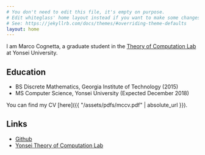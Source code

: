 ```yaml
---
# You don't need to edit this file, it's empty on purpose.
# Edit whiteglass' home layout instead if you want to make some changes.
# See: https://jekyllrb.com/docs/themes/#overriding-theme-defaults
layout: home
---
```


I am Marco Cognetta, a graduate student in the [Theory of Computation Lab](http://toc.yonsei.ac.kr) at Yonsei University.

## Education
* BS Discrete Mathematics, Georgia Institute of Technology (2015)
* MS Computer Science, Yonsei University (Expected December 2018)

You can find my CV [here]({{ "/assets/pdfs/mccv.pdf" | absolute_url }}).

## Links
* [Github](http://github.com/mcognetta)
* [Yonsei Theory of Computation Lab](http://toc.yonsei.ac.kr)
<!---
![Photo]({{ "../images/test_photo.jpg" | absolute_url }})
--->